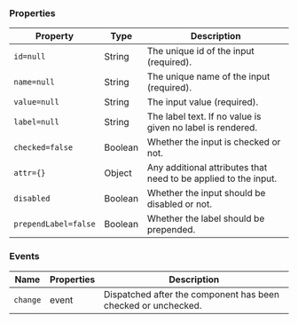 ### Properties

| Property             | Type    | Description                                                     |
| -------------------- | ------- | --------------------------------------------------------------- |
| `id=null`            | String  | The unique id of the input (required).                          |
| `name=null`          | String  | The unique name of the input (required).                        |
| `value=null`         | String  | The input value (required).                                     |
| `label=null`         | String  | The label text. If no value is given no label is rendered.      |
| `checked=false`      | Boolean | Whether the input is checked or not.                            |
| `attr={}`            | Object  | Any additional attributes that need to be applied to the input. |
| `disabled`           | Boolean | Whether the input should be disabled or not.                    |
| `prependLabel=false` | Boolean | Whether the label should be prepended.                          |

### Events

| Name     | Properties | Description                                                   |
| -------- | ---------- | ------------------------------------------------------------- |
| `change` | event      | Dispatched after the component has been checked or unchecked. |
